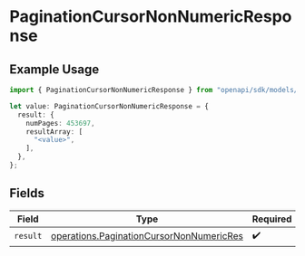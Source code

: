 # PaginationCursorNonNumericResponse

## Example Usage

```typescript
import { PaginationCursorNonNumericResponse } from "openapi/sdk/models/operations";

let value: PaginationCursorNonNumericResponse = {
  result: {
    numPages: 453697,
    resultArray: [
      "<value>",
    ],
  },
};
```

## Fields

| Field                                                                                                       | Type                                                                                                        | Required                                                                                                    | Description                                                                                                 |
| ----------------------------------------------------------------------------------------------------------- | ----------------------------------------------------------------------------------------------------------- | ----------------------------------------------------------------------------------------------------------- | ----------------------------------------------------------------------------------------------------------- |
| `result`                                                                                                    | [operations.PaginationCursorNonNumericRes](../../../sdk/models/operations/paginationcursornonnumericres.md) | :heavy_check_mark:                                                                                          | N/A                                                                                                         |